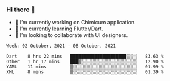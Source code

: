 ### Hi there 👋

<!--
**devcat37/devcat37** is a ✨ _special_ ✨ repository because its `README.md` (this file) appears on your GitHub profile.-->


- 🔭 I’m currently working on Chimicum application.
- 🌱 I’m currently learning Flutter/Dart.
- 👯 I’m looking to collaborate with UI designers.
<!-- - 🤔 I’m looking for help with ... -->

<!--START_SECTION:waka-->
```text
Week: 02 October, 2021 - 08 October, 2021

Dart    8 hrs 22 mins   █████████████████████░░░░   83.63 % 
Other   1 hr 17 mins    ███▒░░░░░░░░░░░░░░░░░░░░░   12.90 % 
YAML    11 mins         ▒░░░░░░░░░░░░░░░░░░░░░░░░   01.99 % 
XML     8 mins          ▒░░░░░░░░░░░░░░░░░░░░░░░░   01.39 % 
```
<!--END_SECTION:waka-->
